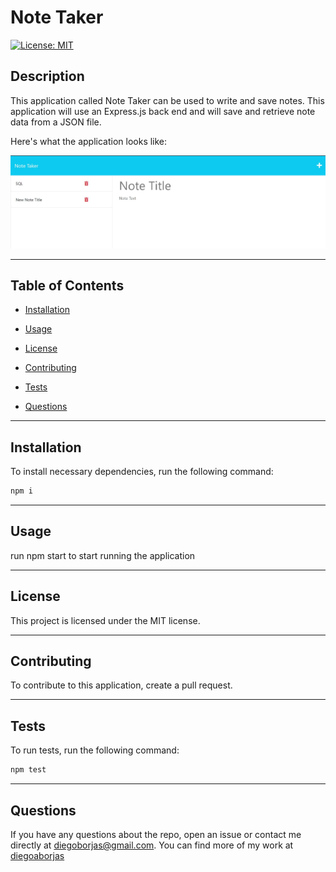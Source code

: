 
  # Note Taker

  [![License: MIT](https://img.shields.io/badge/License-MIT-yellow.svg)](https://opensource.org/licenses/MIT)

  ## Description
  This application called Note Taker can be used to write and save notes. This application will use an Express.js back end and will save and retrieve note data from a JSON file.

  Here's what the application looks like:

  ![screenshot](./images/screenshot.jpg)

  ---

  ## Table of Contents

  * [Installation](#installation)
  
  * [Usage](#usage)

  * [License](#license)

  * [Contributing](#contributing)

  * [Tests](#tests)

  * [Questions](#questions)

  ---

  ## Installation

  To install necessary dependencies, run the following command:
  ```md
  npm i
  ```
  ---

  ## Usage
  run npm start to start running the application

  ---

  ## License
  This project is licensed under the MIT license.

  ---

  ## Contributing
  To contribute to this application, create a pull request.

  ---

  ## Tests
  To run tests, run the following command:
  ```md
  npm test
  ```
  ---

  ## Questions
  If you have any questions about the repo, open an issue or contact me directly at diegoborjas@gmail.com. You can find more
  of my work at [diegoaborjas](https://github.com/diegoaborjas)

